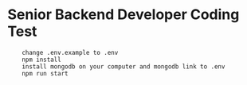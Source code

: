 # Senior Backend Developer Coding Test

```
    change .env.example to .env
    npm install
    install mongodb on your computer and mongodb link to .env
    npm run start
```